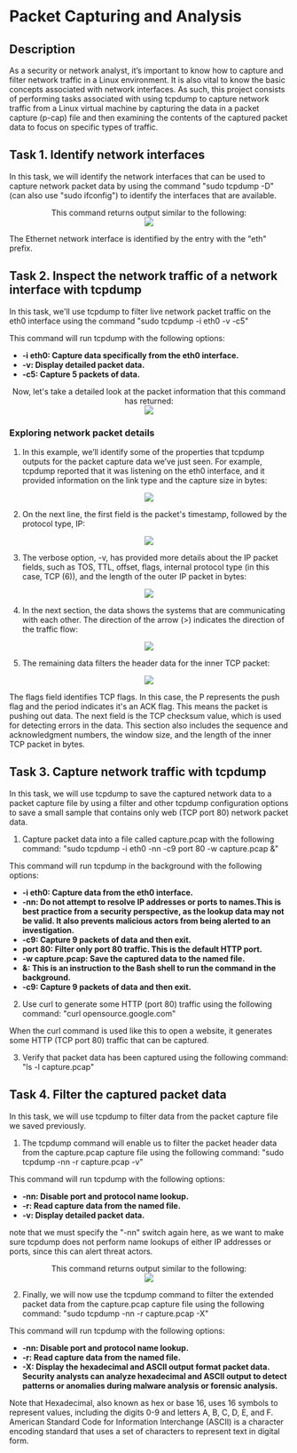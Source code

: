 <h1>Packet Capturing and Analysis</h1>

<h2>Description</h2>
As a security or network analyst, it’s important to know how to capture and filter network traffic in a Linux environment. It is also vital to know the basic concepts associated with network interfaces. As such, this project consists of performing tasks associated with using tcpdump to capture network traffic from a Linux virtual machine by capturing the data in a packet capture (p-cap) file and then examining the contents of the captured packet data to focus on specific types of traffic.

<br />

<h2>Task 1. Identify network interfaces</h2>

In this task, we will identify the network interfaces that can be used to capture network packet data by using the command "sudo tcpdump -D"(can also use "sudo ifconfig") to identify the interfaces that are available. 

<p align="center">
This command returns output similar to the following: <br/>
<img src="https://imgur.com/7aQkhJw.png"<br />

The Ethernet network interface is identified by the entry with the "eth" prefix.

<h2>Task 2. Inspect the network traffic of a network interface with tcpdump</h2>

In this task, we'll use tcpdump to filter live network packet traffic on the eth0 interface using the command "sudo tcpdump -i eth0 -v -c5"

This command will run tcpdump with the following options:

- <b>-i eth0: Capture data specifically from the eth0 interface.</b>
- <b>-v: Display detailed packet data.</b>
- <b>-c5: Capture 5 packets of data.</b>

<p align="center">
Now, let's take a detailed look at the packet information that this command has returned: <br/>
<img src="https://imgur.com/11jjcCo.png"<br />

<h3>Exploring network packet details</h3>

1. In this example, we’ll identify some of the properties that tcpdump outputs for the packet capture data we’ve just seen. For example, tcpdump reported that it was listening on the eth0 interface, and it provided information on the link type and the capture size in bytes:
<p align="center">
<img src="https://imgur.com/BCpPiTZ.png"<br />

2.	On the next line, the first field is the packet's timestamp, followed by the protocol type, IP:
<p align="center">
<img src="https://imgur.com/gsOEwZP.png"<br />

3. The verbose option, -v, has provided more details about the IP packet fields, such as TOS, TTL, offset, flags, internal protocol type (in this case, TCP (6)), and the length of the outer IP packet in bytes:
<p align="center">
<img src="https://imgur.com/6awA74S.png"<br />

4.	In the next section, the data shows the systems that are communicating with each other. The direction of the arrow (>) indicates the direction of the traffic flow:
<p align="center">
<img src="https://imgur.com/3xyZeLc.png"<br />

5.	The remaining data filters the header data for the inner TCP packet:
<p align="center">
<img src="https://imgur.com/7mSYf9H.png"<br />

The flags field identifies TCP flags. In this case, the P represents the push flag and the period indicates it's an ACK flag. This means the packet is pushing out data.
The next field is the TCP checksum value, which is used for detecting errors in the data. This section also includes the sequence and acknowledgment numbers, the window size, and the length of the inner TCP packet in bytes.


<h2>Task 3. Capture network traffic with tcpdump</h2>

In this task, we will use tcpdump to save the captured network data to a packet capture file by using a filter and other tcpdump configuration options to save a small sample that contains only web (TCP port 80) network packet data.
1.	Capture packet data into a file called capture.pcap with the following command: "sudo tcpdump -i eth0 -nn -c9 port 80 -w capture.pcap &"

This command will run tcpdump in the background with the following options:

- <b>-i eth0: Capture data from the eth0 interface.</b>
- <b>-nn: Do not attempt to resolve IP addresses or ports to names.This is best practice from a security perspective, as the lookup data may not be valid. It also prevents malicious actors from being alerted to an investigation.</b>
- <b>-c9: Capture 9 packets of data and then exit.</b>
- <b>port 80: Filter only port 80 traffic. This is the default HTTP port.</b>
- <b>-w capture.pcap: Save the captured data to the named file.</b>
- <b>&: This is an instruction to the Bash shell to run the command in the background.</b>
- <b>-c9: Capture 9 packets of data and then exit.</b>

2.	Use curl to generate some HTTP (port 80) traffic using the following command: "curl opensource.google.com"

When the curl command is used like this to open a website, it generates some HTTP (TCP port 80) traffic that can be captured.

3.	Verify that packet data has been captured using the following command: "ls -l capture.pcap"

<h2>Task 4. Filter the captured packet data</h2>
In this task, we will use tcpdump to filter data from the packet capture file we saved previously. 

1. The tcpdump command will enable us to filter the packet header data from the capture.pcap capture file using the following command: "sudo tcpdump -nn -r capture.pcap -v"

This command will run tcpdump with the following options:

- <b>-nn: Disable port and protocol name lookup.</b>
- <b>-r: Read capture data from the named file.</b>
- <b>-v: Display detailed packet data.</b>

note that we must specify the "-nn" switch again here, as we want to make sure tcpdump does not perform name lookups of either IP addresses or ports, since this can alert threat actors.

<p align="center">
This command returns output similar to the following: <br/>
<img src="https://imgur.com/5u0PJEC.png"<br />

2.	Finally, we will now use the tcpdump command to filter the extended packet data from the capture.pcap capture file using the following command: "sudo tcpdump -nn -r capture.pcap -X"

This command will run tcpdump with the following options:
- <b>-nn: Disable port and protocol name lookup.</b>
- <b>-r: Read capture data from the named file.</b>
- <b>-X: Display the hexadecimal and ASCII output format packet data. Security analysts can analyze hexadecimal and ASCII output to detect patterns or anomalies during malware analysis or forensic analysis.</b>

Note that Hexadecimal, also known as hex or base 16, uses 16 symbols to represent values, including the digits 0-9 and letters A, B, C, D, E, and F. American Standard Code for Information Interchange (ASCII) is a character encoding standard that uses a set of characters to represent text in digital form.


